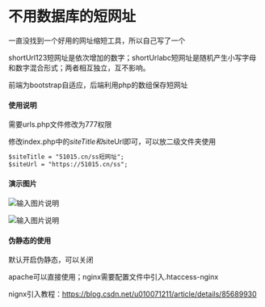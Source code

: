 # 不用数据库的短网址

一直没找到一个好用的网址缩短工具，所以自己写了一个

shortUrl123短网址是依次增加的数字；shortUrlabc短网址是随机产生小写字母和数字混合形式；两者相互独立，互不影响。

前端为bootstrap自适应，后端利用php的数组保存短网址


#### 使用说明

需要urls.php文件修改为777权限

修改index.php中的$siteTitle和$siteUrl即可，可以放二级文件夹使用

```html
$siteTitle = "51015.cn/ss短网址";
$siteUrl = "https://51015.cn/ss";
```

#### 演示图片

![输入图片说明](https://raw.githubusercontent.com/idjl/shortUrl/master/%E6%88%AA%E5%9B%BE/1.jpg)

![输入图片说明](https://raw.githubusercontent.com/idjl/shortUrl/master/%E6%88%AA%E5%9B%BE/2.jpg)


#### 伪静态的使用

默认开启伪静态，可以关闭

apache可以直接使用；nginx需要配置文件中引入.htaccess-nginx

nignx引入教程：https://blog.csdn.net/u010071211/article/details/85689930

